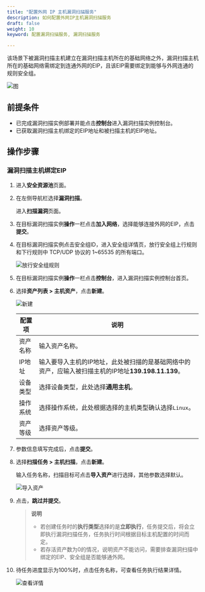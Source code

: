 ```yaml
---
title: "配置外网 IP 主机漏洞扫描服务"
description: 如何配置外网IP主机漏洞扫描服务
draft: false
weight: 10
keyword: 配置漏洞扫描服务, 漏洞扫描服务

---
```


该场景下被漏洞扫描主机建立在漏洞扫描主机所在的基础网络之外，漏洞扫描主机所在的基础网络需绑定到连通外网的EIP，且该EIP需要绑定到能够与外网连通的规则安全组。

![图](../../../_images/ras2.png) 

## 前提条件

* 已完成漏洞扫描实例部署并能点击**控制台**进入漏洞扫描实例控制台。
* 已获取漏洞扫描主机绑定的EIP地址和被扫描主机的EIP地址。

## **操作步骤**

### 漏洞扫描主机绑定EIP

1. 进入**安全资源池**页面。

2. 在左侧导航栏选择**漏洞扫描**。

   进入**扫描漏洞**页面。

3. 在目标漏洞扫描实例**操作**一栏点击**加入网络**，选择能够连接外网的EIP，点击**提交**。

4. 在目标漏洞扫描实例点击安全组ID，进入安全组详情页，放行安全组上行规则和下行规则中 TCP/UDP 协议的 1~65535 的所有端口。

   ![放行安全组规则](../../../_images/ras3.png)

5. 在目标漏洞扫描实例**操作**一栏点击**控制台**，进入漏洞扫描实例控制台首页。

6. 选择**资产列表 > 主机资产**，点击**新建**。

   ![新建](../../../_images/ras4.png)

   | 配置项   | 说明                                                         |
   | -------- | ------------------------------------------------------------ |
   | 资产名称 | 输入资产名称。                                               |
   | IP地址   | 输入要导入主机的IP地址，此处被扫描的是基础网络中的资产，应输入被扫描主机的IP地址<b>139.198.11.139</b>。 |
   | 设备类型 | 选择设备类型，此处选择<b>通用主机</b>。                      |
   | 操作系统 | 选择操作系统，此处根据选择的主机类型确认选择`Linux`。        |
   | 资产等级 | 选择资产等级。                                               |

7.  参数信息填写完成后，点击**提交**。

8. 选择**扫描任务 > 主机扫描**，点击**新建**。

   输入任务名称，扫描目标可点击**导入资产**进行选择，其他参数选择默认。 

   ![导入资产](../../../_images/ras5.png)

9. 点击，**跳过并提交**。

   > **说明**
   >
   > * 若创建任务时的**执行类型**选择的是**立即执行**，任务提交后，将会立即执行漏洞扫描任务，任务执行时间根据目标主机配置的时间而定。
   > * 若存活资产数为0的情况，说明资产不能访问，需要排查漏洞扫描中绑定的EIP、安全组是否能够通外网。

10. 待任务进度显示为100%时，点击任务名称，可查看任务执行结果详情。

    ![查看详情](../../../_images/ras6.png)